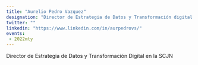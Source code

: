 ```yaml
---
title: "Aurelio Pedro Vazquez"
designation: "Director de Estrategia de Datos y Transformación digital en Suprema corte de Justicia de la Nación, Directora de Registro de Precedentes, SCJN"
twitter: ""
linkedin: "https://www.linkedin.com/in/aurpedrovs/"
events:
 - 2022mty
---
```


Director de Estrategia de Datos y Transformación Digital en la SCJN